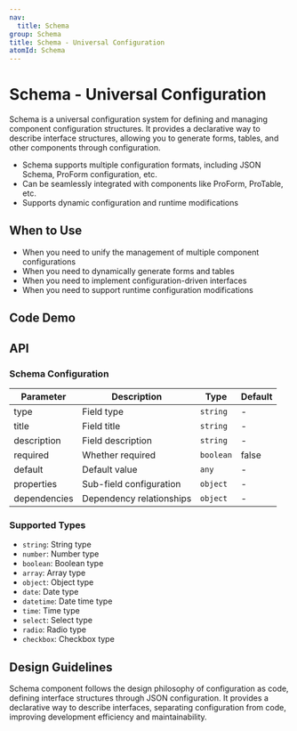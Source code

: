 ```yaml
---
nav:
  title: Schema
group: Schema
title: Schema - Universal Configuration
atomId: Schema
---
```


# Schema - Universal Configuration

Schema is a universal configuration system for defining and managing component configuration structures. It provides a declarative way to describe interface structures, allowing you to generate forms, tables, and other components through configuration.

- Schema supports multiple configuration formats, including JSON Schema, ProForm configuration, etc.
- Can be seamlessly integrated with components like ProForm, ProTable, etc.
- Supports dynamic configuration and runtime modifications

## When to Use

- When you need to unify the management of multiple component configurations
- When you need to dynamically generate forms and tables
- When you need to implement configuration-driven interfaces
- When you need to support runtime configuration modifications

## Code Demo

<code src="../../../demos/form/SchemaForm/basic.tsx" background="var(--main-bg-color)" title="Basic Usage" description="Use Schema configuration to generate forms"></code>

<code src="../../../demos/form/SchemaForm/dependency.tsx" background="var(--main-bg-color)" title="Dependency Configuration" description="Schema supports dependency relationship configuration between fields"></code>

<code src="../../../demos/form/SchemaForm/customization-value-type.tsx" background="var(--main-bg-color)" title="Custom Value Types" description="You can customize field value types and rendering methods"></code>

## API

### Schema Configuration

| Parameter | Description | Type | Default |
| --------- | ----------- | ---- | ------- |
| type | Field type | `string` | - |
| title | Field title | `string` | - |
| description | Field description | `string` | - |
| required | Whether required | `boolean` | false |
| default | Default value | `any` | - |
| properties | Sub-field configuration | `object` | - |
| dependencies | Dependency relationships | `object` | - |

### Supported Types

- `string`: String type
- `number`: Number type
- `boolean`: Boolean type
- `array`: Array type
- `object`: Object type
- `date`: Date type
- `datetime`: Date time type
- `time`: Time type
- `select`: Select type
- `radio`: Radio type
- `checkbox`: Checkbox type

## Design Guidelines

Schema component follows the design philosophy of configuration as code, defining interface structures through JSON configuration. It provides a declarative way to describe interfaces, separating configuration from code, improving development efficiency and maintainability.
